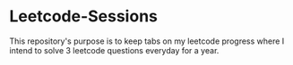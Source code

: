 # Leetcode-Sessions
This repository's purpose is to keep tabs on my leetcode progress where I intend to solve 3 leetcode questions everyday for a year.
